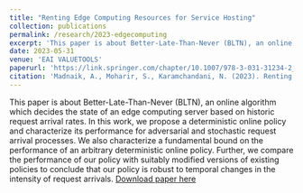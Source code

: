 ```yaml
---
title: "Renting Edge Computing Resources for Service Hosting"
collection: publications
permalink: /research/2023-edgecomputing
excerpt: 'This paper is about Better-Late-Than-Never (BLTN), an online algorithm which decides the state of an edge computing server based on historic request arrival rates. In this work, we propose a deterministic online policy and characterize its performance for adversarial and stochastic request arrival processes. We also characterize a fundamental bound on the performance of an arbitrary deterministic online policy. Further, we compare the performance of our policy with suitably modified versions of existing policies to conclude that our policy is robust to temporal changes in the intensity of request arrivals'
date: 2023-05-31
venue: 'EAI VALUETOOLS'
paperurl: 'https://link.springer.com/chapter/10.1007/978-3-031-31234-2_17'
citation: 'Madnaik, A., Moharir, S., Karamchandani, N. (2023). Renting Edge Computing Resources for Service Hosting. In: Hyytiä, E., Kavitha, V. (eds) Performance Evaluation Methodologies and Tools. VALUETOOLS 2022. Lecture Notes of the Institute for Computer Sciences, Social Informatics and Telecommunications Engineering, vol 482. Springer, Cham. https://doi.org/10.1007/978-3-031-31234-2_17'
---
```

This paper is about Better-Late-Than-Never (BLTN), an online algorithm which decides the state of an edge computing server based on historic request arrival rates. In this work, we propose a deterministic online policy and characterize its performance for adversarial and stochastic request arrival processes. We also characterize a fundamental bound on the performance of an arbitrary deterministic online policy. Further, we compare the performance of our policy with suitably modified versions of existing policies to conclude that our policy is robust to temporal changes in the intensity of request arrivals.
[Download paper here](http://rockincroc.github.io/files/EdgeComputing_Valuetools2023.pdf)

<!-- Recommended citation: Madnaik, A., Moharir, S., Karamchandani, N. (2023). Renting Edge Computing Resources for Service Hosting. In: Hyytiä, E., Kavitha, V. (eds) Performance Evaluation Methodologies and Tools. VALUETOOLS 2022. Lecture Notes of the Institute for Computer Sciences, Social Informatics and Telecommunications Engineering, vol 482. Springer, Cham. https://doi.org/10.1007/978-3-031-31234-2_17 -->